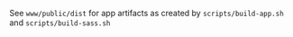 See `www/public/dist` for app artifacts as created by `scripts/build-app.sh` and `scripts/build-sass.sh`
